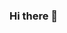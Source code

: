 ### Hi there 👋

<!--
**epicpewpew/epicpewpew** is a ✨ _special_ ✨ repository because its `README.md` (this file) appears on your GitHub profile.

Here are some ideas to get you started:

- 🔭 I’m currently working on ...no sure 
- 🌱 I’m currently learning ... Kubernetes and Go
- 👯 I’m looking to collaborate on ... infosec
- 🤔 I’m looking for help with ...
- 💬 Ask me about ...
- 📫 How to reach me: ... twitter.com/epicpewpew
- 😄 Pronouns: ... he/him
- ⚡ Fun fact: ...
-->
